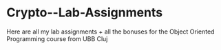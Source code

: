 # Crypto--Lab-Assignments
Here are all my lab assignments + all the bonuses for the Object Oriented Programming course from UBB Cluj
